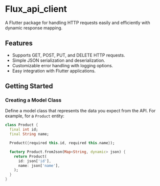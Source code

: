 # Flux_api_client

A Flutter package for handling HTTP requests easily and efficiently with dynamic response mapping.

## Features

- Supports GET, POST, PUT, and DELETE HTTP requests.
- Simple JSON serialization and deserialization.
- Customizable error handling with logging options.
- Easy integration with Flutter applications.

## Getting Started

### Creating a Model Class

Define a model class that represents the data you expect from the API. For example, for a `Product` entity:

```dart
class Product {
  final int id;
  final String name;

  Product({required this.id, required this.name});

  factory Product.fromJson(Map<String, dynamic> json) {
    return Product(
      id: json['id'],
      name: json['name'],
    );
  }
}
